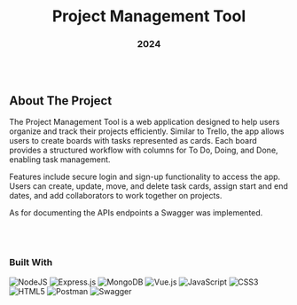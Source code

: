 
<h1 align="center"> Project Management Tool</h1>
<h3 align="center">2024</h3>

<br></br>

## About The Project

<p>The Project Management Tool is a web application designed to help users organize and track their projects efficiently. Similar to Trello, the app allows users to create boards with tasks represented as cards. Each board provides a structured workflow with columns for To Do, Doing, and Done, enabling task management.</p>
<p>Features include secure login and sign-up functionality to access the app. Users can create, update, move, and delete task cards, assign start and end dates, and add collaborators to work together on projects.</p>
<p>As for documenting the APIs endpoints a Swagger was implemented.</p>

<br></br>

### Built With

![NodeJS](https://img.shields.io/badge/node.js-6DA55F?style=for-the-badge&logo=node.js&logoColor=white)
![Express.js](https://img.shields.io/badge/express.js-%23404d59.svg?style=for-the-badge&logo=express&logoColor=%2361DAFB)
![MongoDB](https://img.shields.io/badge/MongoDB-%234ea94b.svg?style=for-the-badge&logo=mongodb&logoColor=white)
![Vue.js](https://img.shields.io/badge/vuejs-%2335495e.svg?style=for-the-badge&logo=vuedotjs&logoColor=%234FC08D)
![JavaScript](https://img.shields.io/badge/javascript-%23323330.svg?style=for-the-badge&logo=javascript&logoColor=%23F7DF1E)
![CSS3](https://img.shields.io/badge/css3-%231572B6.svg?style=for-the-badge&logo=css3&logoColor=white)
![HTML5](https://img.shields.io/badge/html5-%23E34F26.svg?style=for-the-badge&logo=html5&logoColor=white)
![Postman](https://img.shields.io/badge/postman-FF6C03?style=for-the-badge&logo=postman&logoColor=white)
![Swagger](https://img.shields.io/badge/swagger-FFFFF?style=for-the-badge&logo=swagger&logoColor=white)
